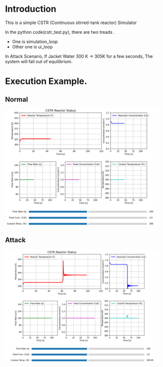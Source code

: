 # Introduction
This is a simple CSTR (Continuous stirred-tank reactor) Simulator 

In the python code(cstr_test.py), there are two treads .
- One is simulation_loop
- Other one is ui_loop

In Attack Scenario, 
  If Jacket Water 300 K -> 305K for a few seconds, The system will fall out of equilibrium.

# Execution Example. 
## Normal 
![Normal](./img/normal.png)
## Attack 
![After Modification](./img/attack.png)

